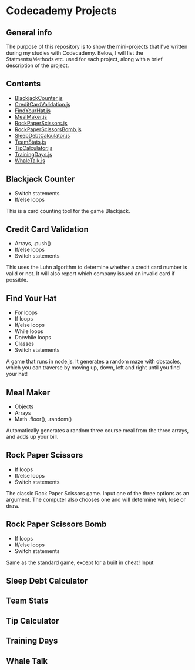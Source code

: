 # Codecademy Projects

## General info
The purpose of this repository is to show the mini-projects that I've written during my studies with Codecademy.
Below, I will list the Statments/Methods etc. used for each project, along with a brief description of the project.

## Contents
* [BlackjackCounter.js](#Blackjack-Counter)
* [CreditCardValidation.js](#Credit-Card-Validation)
* [FindYourHat.js](#Find-Your-Hat)
* [MealMaker.js](#Meal-Maker)
* [RockPaperScissors.js](#Rock-Paper-Scissors)
* [RockPaperScissorsBomb.js](#Rock-Paper-Scissors-Bomb)
* [SleepDebtCalculator.js](#Sleep-Debt-Calculator)
* [TeamStats.js](#Team-Stats)
* [TipCalculator.js](#Tip-Calculator)
* [TrainingDays.js](#Training-Days)
* [WhaleTalk.js](#Whale-Talk)

## Blackjack Counter
- Switch statements
- If/else loops

This is a card counting tool for the game Blackjack.

## Credit Card Validation
- Arrays, .push()
- If/else loops
- Switch statements

This uses the Luhn algorithm to determine whether a credit card number is valid or not. It will also report which company issued an invalid card if possible.

## Find Your Hat
- For loops
- If loops
- If/else loops
- While loops
- Do/while loops
- Classes
- Switch statements

A game that runs in node.js. It generates a random maze with obstacles, which you can traverse by moving up, down, left and right until you find your hat!

## Meal Maker
- Objects
- Arrays
- Math .floor(), .random()

Automatically generates a random three course meal from the three arrays, and adds up your bill.

## Rock Paper Scissors
- If loops
- If/else loops
- Switch statements

The classic Rock Paper Scissors game. Input one of the three options as an argument. The computer also chooses one and will determine win, lose or draw.

## Rock Paper Scissors Bomb
- If loops
- If/else loops
- Switch statements

Same as the standard game, except for a built in cheat! Input

## Sleep Debt Calculator

## Team Stats

## Tip Calculator

## Training Days

## Whale Talk




